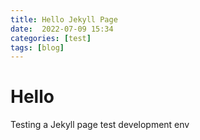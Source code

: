 ```yaml
---
title: Hello Jekyll Page
date:  2022-07-09 15:34
categories: [test]
tags: [blog]
---
```


# Hello
Testing a Jekyll page test development env
